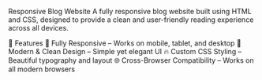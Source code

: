 Responsive Blog Website
A fully responsive blog website built using HTML and CSS, designed to provide a clean and user-friendly reading experience across all devices.

🌟 Features
📱 Fully Responsive – Works on mobile, tablet, and desktop
🎨 Modern & Clean Design – Simple yet elegant UI
🔥 Custom CSS Styling – Beautiful typography and layout
🌐 Cross-Browser Compatibility – Works on all modern browsers
